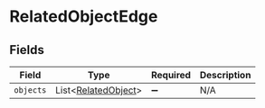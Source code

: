 # RelatedObjectEdge


## Fields

| Field                                                            | Type                                                             | Required                                                         | Description                                                      |
| ---------------------------------------------------------------- | ---------------------------------------------------------------- | ---------------------------------------------------------------- | ---------------------------------------------------------------- |
| `objects`                                                        | List\<[RelatedObject](../../models/components/RelatedObject.md)> | :heavy_minus_sign:                                               | N/A                                                              |